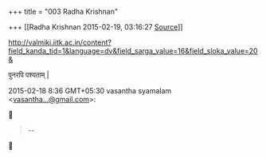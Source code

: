 +++
title = "003 Radha Krishnan"

+++
[[Radha Krishnan	2015-02-19, 03:16:27 [Source](https://groups.google.com/g/samskrita/c/eG5Sppv5J4Q)]]



<http://valmiki.iitk.ac.in/content?field_kanda_tid=1&language=dv&field_sarga_value=16&field_sloka_value=20&>  
  

पुनरपि पश्यताम् \|  

  

2015-02-18 8:36 GMT+05:30 vasantha syamalam \<[vasantha...@gmail.com]()\>:  



> --  



